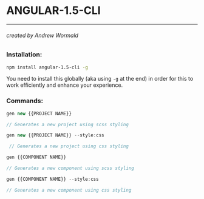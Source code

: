# ANGULAR-1.5-CLI
___________
###### created by  Andrew Wormald

### Installation:
```bash
npm install angular-1.5-cli -g
```
You need to install this globally (aka using `-g` at the end) in order for this to work efficiently and enhance your experience.

### Commands:

```javascript
gen new {{PROJECT NAME}}

// Generates a new project using scss styling
```

```javascript
gen new {{PROJECT NAME}} --style:css

 // Generates a new project using css styling
 ```

```javascript
gen {{COMPONENT NAME}}

// Generates a new component using scss styling
```

```javascript
gen {{COMPONENT NAME}} --style:css

// Generates a new component using css styling
```
